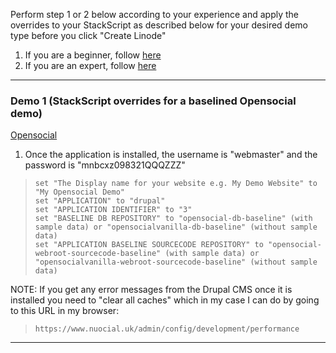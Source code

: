 Perform step 1 or 2 below according to your experience and apply the overrides to your StackScript as described below for your desired demo type before you click "Create Linode"

1. If you are a beginner, follow [here](./QuickStartDemosPrepBeginnerLevel.md)  
2. If you are an expert, follow [here](./QuickStartDemosPrepExpertLevel.md)

-------------------------

### Demo 1 (StackScript overrides for a baselined Opensocial demo)

[Opensocial](https://getopensocial.com)

1. Once the application is installed, the username is "webmaster" and the password is "mnbcxz098321QQQZZZ"  
 
>     set "The Display name for your website e.g. My Demo Website" to "My Opensocial Demo"  
>     set "APPLICATION" to "drupal"  
>     set "APPLICATION IDENTIFIER" to "3"  
>     set "BASELINE DB REPOSITORY" to "opensocial-db-baseline" (with sample data) or "opensocialvanilla-db-baseline" (without sample data)  
>     set "APPLICATION BASELINE SOURCECODE REPOSITORY" to "opensocial-webroot-sourcecode-baseline" (with sample data) or "opensocialvanilla-webroot-sourcecode-baseline" (without sample data)

NOTE: If you get any error messages from the Drupal CMS once it is installed you need to "clear all caches" which in my case I can do by going to this URL in my browser:

>     https://www.nuocial.uk/admin/config/development/performance

------------------------------

